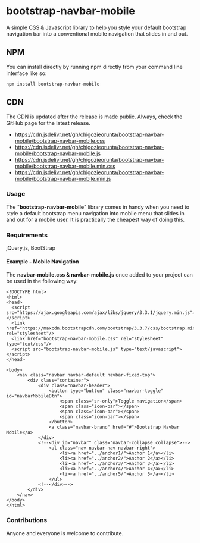# bootstrap-navbar-mobile
A simple CSS &amp; Javascript library to help you style your default bootstrap navigation bar into a conventional mobile navigation that slides in and out.

## NPM
You can install directly by running npm directly from your command line interface like so: 
```
npm install bootstrap-navbar-mobile
```

## CDN
The CDN is updated after the release is made public. Always, check the GitHub page for the latest release.
<ul>
  <li>
    <a href="https://cdn.jsdelivr.net/gh/chigozieorunta/bootstrap-navbar-mobile/bootstrap-navbar-mobile.css">
      https://cdn.jsdelivr.net/gh/chigozieorunta/bootstrap-navbar-mobile/bootstrap-navbar-mobile.css
    </a>
  </li>
  <li>
    <a href="https://cdn.jsdelivr.net/gh/chigozieorunta/bootstrap-navbar-mobile/bootstrap-navbar-mobile.js">
      https://cdn.jsdelivr.net/gh/chigozieorunta/bootstrap-navbar-mobile/bootstrap-navbar-mobile.js
    </a>
  </li>
  <li>
    <a href="https://cdn.jsdelivr.net/gh/chigozieorunta/bootstrap-navbar-mobile/bootstrap-navbar-mobile.min.css">
      https://cdn.jsdelivr.net/gh/chigozieorunta/bootstrap-navbar-mobile/bootstrap-navbar-mobile.min.css
    </a>
  </li>
  <li>
    <a href="https://cdn.jsdelivr.net/gh/chigozieorunta/bootstrap-navbar-mobile/bootstrap-navbar-mobile.min.js">
      https://cdn.jsdelivr.net/gh/chigozieorunta/bootstrap-navbar-mobile/bootstrap-navbar-mobile.min.js
    </a>
  </li>
</ul> 

### Usage
The "**bootstrap-navbar-mobile**" library comes in handy when you need to style a default bootstrap menu navigation into mobile menu that slides in and out for a mobile user. It is practically the cheapest way of doing this.

### Requirements
jQuery.js, BootStrap

#### Example - Mobile Navigation
The **navbar-mobile.css & navbar-mobile.js** once added to your project can be used in the following way:
```
<!DOCTYPE html>
<html>
<head>
  <script src="https://ajax.googleapis.com/ajax/libs/jquery/3.3.1/jquery.min.js"></script>
  <link href="https://maxcdn.bootstrapcdn.com/bootstrap/3.3.7/css/bootstrap.min.css" rel="stylesheet"/>
  <link href="bootstrap-navbar-mobile.css" rel="stylesheet" type="text/css"/>
  <script src="bootstrap-navbar-mobile.js" type="text/javascript"></script>
</head>

<body>
    <nav class="navbar navbar-default navbar-fixed-top">
        <div class="container">
            <div class="navbar-header">
                <button type="button" class="navbar-toggle" id="navbarMobileBtn">
                    <span class="sr-only">Toggle navigation</span>
                    <span class="icon-bar"></span>
                    <span class="icon-bar"></span>
                    <span class="icon-bar"></span>
                </button>
                <a class="navbar-brand" href="#">Bootstrap Navbar Mobile</a>
            </div>
            <!--<div id="navbar" class="navbar-collapse collapse">-->
                <ul class="nav navbar-nav navbar-right">
                    <li><a href="../anchor1/">Anchor 1</a></li>
                    <li><a href="../anchor2/">Anchor 2</a></li>
                    <li><a href="../anchor3/">Anchor 3</a></li>
                    <li><a href="../anchor4/">Anchor 4</a></li>
                    <li><a href="../anchor5/">Anchor 5</a></li>
                </ul>
            <!--</div>-->
        </div>
    </nav>
</body>
</html>
```

### Contributions
Anyone and everyone is welcome to contribute. 
